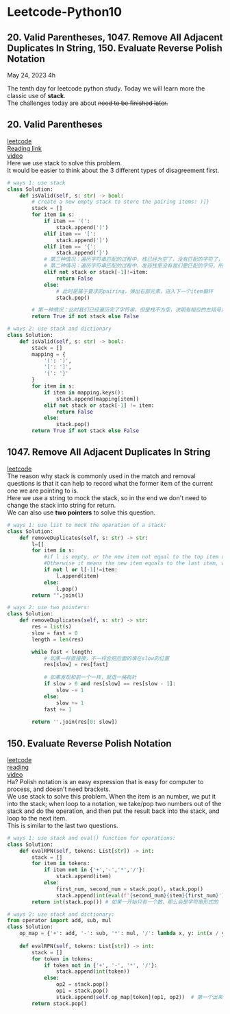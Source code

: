 # Leetcode-Python10

## 20. Valid Parentheses, 1047. Remove All Adjacent Duplicates In String, 150. Evaluate Reverse Polish Notation

May 24, 2023  4h

The tenth day for leetcode python study. Today we will learn more the classic use of **stack**.\
The challenges today are about ~~need to be finished later.~~

## 20. Valid Parentheses
[leetcode](https://leetcode.com/problems/valid-parentheses/)\
[Reading link](https://github.com/youngyangyang04/leetcode-master/blob/master/problems/0020.%E6%9C%89%E6%95%88%E7%9A%84%E6%8B%AC%E5%8F%B7.md)\
[video](https://www.bilibili.com/video/BV1AF411w78g/?spm_id_from=pageDriver&vd_source=63f26efad0d35bcbb0de794512ac21f3)\
Here we use stack to solve this problem. \
It would be easier to think about the 3 different types of disagreement first.
```python
# ways 1: use stack
class Solution:
    def isValid(self, s: str) -> bool:
        # create a new empty stack to store the pairing items: )]}
        stack = []
        for item in s:
            if item == '(':
                stack.append(')')
            elif item == '[':
                stack.append(']')
            elif item == '{':
                stack.append('}')
            # 第三种情况：遍历字符串匹配的过程中，栈已经为空了，没有匹配的字符了，说明右括号没有找到对应的左括号 return false
            # 第二种情况：遍历字符串匹配的过程中，发现栈里没有我们要匹配的字符。所以return false
            elif not stack or stack[-1]!=item:
                return False
            else:
                # 此时是属于要求的pairing，弹出右部元素，进入下一个item循环
                stack.pop()

        # 第一种情况：此时我们已经遍历完了字符串，但是栈不为空，说明有相应的左括号没有右括号来匹配，所以return false，否则就return true
        return True if not stack else False
```
```python
# ways 2: use stack and dictionary
class Solution:
    def isValid(self, s: str) -> bool:
        stack = []
        mapping = {
            '(': ')',
            '[': ']',
            '{': '}'
        }
        for item in s:
            if item in mapping.keys():
                stack.append(mapping[item])
            elif not stack or stack[-1] != item: 
                return False
            else: 
                stack.pop()
        return True if not stack else False
```

## 1047. Remove All Adjacent Duplicates In String
[leetcode](https://leetcode.com/problems/remove-all-adjacent-duplicates-in-string/)\
The reason why stack is commonly used in the match and removal questions is that it can help to record what the former item of the current one we are pointing to is.\
Here we use a string to mock the stack, so in the end we don't need to change the stack into string for return.\
We can also use **two pointers** to solve this question.
```python
# ways 1: use list to mock the operation of a stack:
class Solution:
    def removeDuplicates(self, s: str) -> str:
        l=[]
        for item in s:
            #if l is empty, or the new item not equal to the top item of stack/string,put the new item in the new list;
            #Otherwise it means the new item equals to the last item, which was just put into the stack, and both items need to be removed/pop.
            if not l or l[-1]!=item:
                l.append(item)
            else:
                l.pop()
        return "".join(l)
```
```python
# ways 2: use two pointers:
class Solution:
    def removeDuplicates(self, s: str) -> str:
        res = list(s)
        slow = fast = 0
        length = len(res)

        while fast < length:
            # 如果一样直接换，不一样会把后面的填在slow的位置
            res[slow] = res[fast]
            
            # 如果发现和前一个一样，就退一格指针
            if slow > 0 and res[slow] == res[slow - 1]:
                slow -= 1
            else:
                slow += 1
            fast += 1
            
        return ''.join(res[0: slow])
```

## 150. Evaluate Reverse Polish Notation
[leetcode](https://leetcode.com/problems/evaluate-reverse-polish-notation/)\
[reading](https://github.com/youngyangyang04/leetcode-master/blob/master/problems/0150.%E9%80%86%E6%B3%A2%E5%85%B0%E8%A1%A8%E8%BE%BE%E5%BC%8F%E6%B1%82%E5%80%BC.md)\
[video](https://www.bilibili.com/video/BV1kd4y1o7on/?spm_id_from=333.788&vd_source=63f26efad0d35bcbb0de794512ac21f3)\
Ha? Polish notation is an easy expression that is easy for computer to process, and doesn't need brackets.\
We use stack to solve this problem. When the item is an number, we put it into the stack; when loop to a notation, we take/pop two numbers out of the stack and do the operation, and then put the result back into the stack, and loop to the next item.\
This is similar to the last two questions.
```python
# ways 1: use stack and eval() function for operations:
class Solution:
    def evalRPN(self, tokens: List[str]) -> int:
        stack = []
        for item in tokens:
            if item not in {'+','-','*','/'}:
                stack.append(item)
            else:
                first_num, second_num = stack.pop(), stack.pop()
                stack.append(int(eval(f'{second_num}{item}{first_num}')))
        return int(stack.pop()) # 如果一开始只有一个数，那么会是字符串形式的
```
```python
# ways 2: use stack and dictionary:
from operator import add, sub, mul
class Solution:
    op_map = {'+': add, '-': sub, '*': mul, '/': lambda x, y: int(x / y)}
    
    def evalRPN(self, tokens: List[str]) -> int:
        stack = []
        for token in tokens:
            if token not in {'+', '-', '*', '/'}:
                stack.append(int(token))
            else:
                op2 = stack.pop()
                op1 = stack.pop()
                stack.append(self.op_map[token](op1, op2))  # 第一个出来的在运算符后面
        return stack.pop()
```



